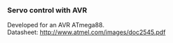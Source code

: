 ### Servo control with AVR

Developed for an AVR ATmega88. </br>
Datasheet: http://www.atmel.com/images/doc2545.pdf

